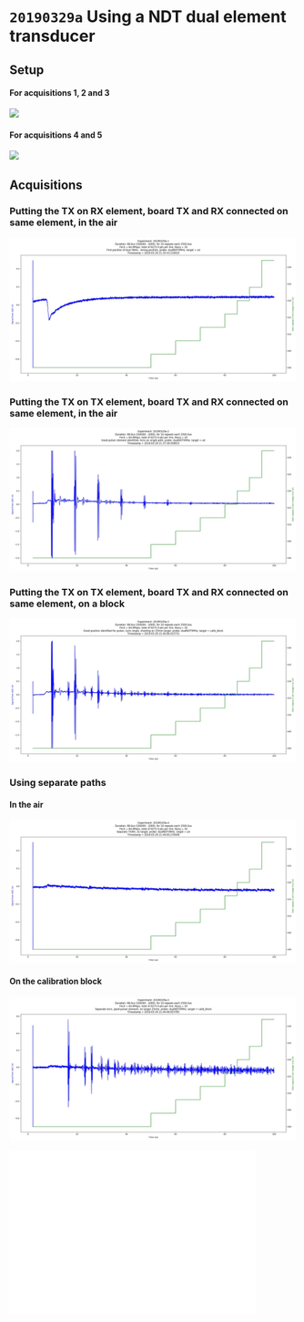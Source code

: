 # `20190329a` Using a NDT dual element transducer

## Setup

#### For acquisitions 1, 2 and 3

![](/matty/20190329a/photos/P_20190329_214159.jpg)

#### For acquisitions 4 and 5

![](/matty/20190329a/photos/P_20190329_214504.jpg)

## Acquisitions

### Putting the TX on RX element, board TX and RX connected on same element, in the air 

![](/matty/20190329a/images/20190329a-1.jpg)

### Putting the TX on TX element, board TX and RX connected on same element, in the air 

![](/matty/20190329a/images/20190329a-2.jpg)

### Putting the TX on TX element, board TX and RX connected on same element, on a block

![](/matty/20190329a/images/20190329a-3.jpg)

### Using separate paths

#### In the air

![](/matty/20190329a/images/20190329a-4.jpg)

#### On the calibration block

![](/matty/20190329a/images/20190329a-5.jpg)

![](/matty/20190329a/images/details_15-18_20190329a-5.jpg)


